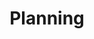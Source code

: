 ---
layout   : production
permalink: production/define/planning/
# Custom Page Variables
# ─────────────────────
title: Planning
---